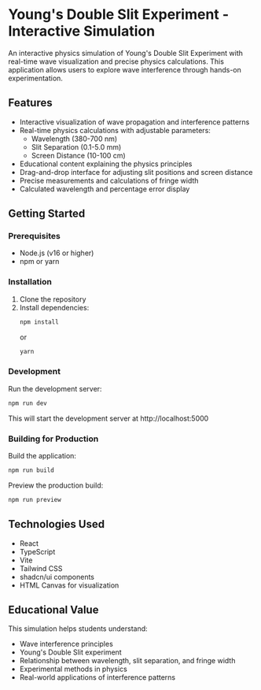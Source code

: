 # Young's Double Slit Experiment - Interactive Simulation

An interactive physics simulation of Young's Double Slit Experiment with real-time wave visualization and precise physics calculations. This application allows users to explore wave interference through hands-on experimentation.

## Features

- Interactive visualization of wave propagation and interference patterns
- Real-time physics calculations with adjustable parameters:
  - Wavelength (380-700 nm)
  - Slit Separation (0.1-5.0 mm)
  - Screen Distance (10-100 cm)
- Educational content explaining the physics principles
- Drag-and-drop interface for adjusting slit positions and screen distance
- Precise measurements and calculations of fringe width
- Calculated wavelength and percentage error display

## Getting Started

### Prerequisites

- Node.js (v16 or higher)
- npm or yarn

### Installation

1. Clone the repository
2. Install dependencies:
   ```bash
   npm install
   ```
   or
   ```bash
   yarn
   ```

### Development

Run the development server:

```bash
npm run dev
```

This will start the development server at http://localhost:5000

### Building for Production

Build the application:

```bash
npm run build
```

Preview the production build:

```bash
npm run preview
```

## Technologies Used

- React
- TypeScript
- Vite
- Tailwind CSS
- shadcn/ui components
- HTML Canvas for visualization

## Educational Value

This simulation helps students understand:

- Wave interference principles
- Young's Double Slit experiment
- Relationship between wavelength, slit separation, and fringe width
- Experimental methods in physics
- Real-world applications of interference patterns